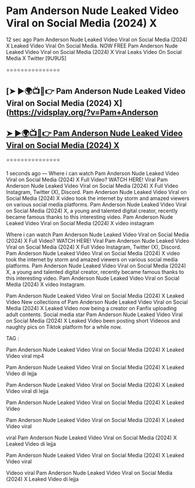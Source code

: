 ﻿# Pam Anderson Nude Leaked Video Viral on Social Media (2024) X



12 sec ago Pam Anderson Nude Leaked Video Viral on Social Media (2024) X Leaked Video Viral On Social Media. NOW FREE Pam Anderson Nude Leaked Video Viral on Social Media (2024) X Viral Leaks Video On Social Media X Twitter [9U9US]

⭐⭐⭐⭐⭐⭐⭐⭐⭐⭐⭐⭐⭐⭐⭐

## [➤ ►🌍📺📱👉 Pam Anderson Nude Leaked Video Viral on Social Media (2024) X](https://vidsplay.org/?v=Pam+Anderson

## [➤ ►🌍📺📱👉 Pam Anderson Nude Leaked Video Viral on Social Media (2024) X](https://vidsplay.org/?v=Pam+Anderson)


⭐⭐⭐⭐⭐⭐⭐⭐⭐⭐⭐⭐⭐⭐⭐



1 seconds ago — Where i can watch Pam Anderson Nude Leaked Video Viral on Social Media (2024) X Full Video? WATCH HERE! Viral Pam Anderson Nude Leaked Video Viral on Social Media (2024) X Full Video Instagram, Twitter (X), Discord. Pam Anderson Nude Leaked Video Viral on Social Media (2024) X video took the internet by storm and amazed viewers on various social media platforms. Pam Anderson Nude Leaked Video Viral on Social Media (2024) X, a young and talented digital creator, recently became famous thanks to this interesting video. Pam Anderson Nude Leaked Video Viral on Social Media (2024) X video instagram

Where i can watch Pam Anderson Nude Leaked Video Viral on Social Media (2024) X Full Video? WATCH HERE! Viral Pam Anderson Nude Leaked Video Viral on Social Media (2024) X Full Video Instagram, Twitter (X), Discord. Pam Anderson Nude Leaked Video Viral on Social Media (2024) X video took the internet by storm and amazed viewers on various social media platforms. Pam Anderson Nude Leaked Video Viral on Social Media (2024) X, a young and talented digital creator, recently became famous thanks to this interesting video. Pam Anderson Nude Leaked Video Viral on Social Media (2024) X video Instagram.

Pam Anderson Nude Leaked Video Viral on Social Media (2024) X Leaked Video New collections of Pam Anderson Nude Leaked Video Viral on Social Media (2024) X Leaked Video now being a creator on Fanfix uploading adult contents. Social media star Pam Anderson Nude Leaked Video Viral on Social Media (2024) X Leaked Video been posting short Videoos and naughty pics on Tiktok platform for a while now.

TAG :

 

Pam Anderson Nude Leaked Video Viral on Social Media (2024) X Leaked Video viral mp4

 

Pam Anderson Nude Leaked Video Viral on Social Media (2024) X Leaked Video di lejja

 

Pam Anderson Nude Leaked Video Viral on Social Media (2024) X Leaked Video viral di lejja

 

Pam Anderson Nude Leaked Video Viral on Social Media (2024) X Leaked Video

 

Pam Anderson Nude Leaked Video Viral on Social Media (2024) X Leaked Video viral

 

viral Pam Anderson Nude Leaked Video Viral on Social Media (2024) X Leaked Video di lejja

 

Pam Anderson Nude Leaked Video Viral on Social Media (2024) X Leaked Video viral

 

Videoo viral Pam Anderson Nude Leaked Video Viral on Social Media (2024) X Leaked Video di lejja